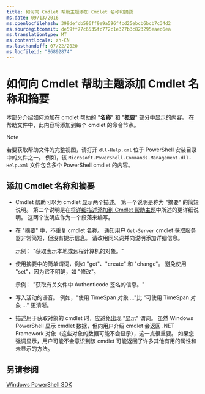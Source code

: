 ```yaml
---
title: 如何向 Cmdlet 帮助主题添加 Cmdlet 名称和摘要
ms.date: 09/13/2016
ms.openlocfilehash: 399defcb596ff9e9a596f4cd25ebcb6bcb7c34d2
ms.sourcegitcommit: de59ff77c6535fc772c1e327b3c823295eaed6ea
ms.translationtype: MT
ms.contentlocale: zh-CN
ms.lasthandoff: 07/22/2020
ms.locfileid: "86892874"
---
```

# <a name="how-to-add-the-cmdlet-name-and-synopsis-to-a-cmdlet-help-topic"></a>如何向 Cmdlet 帮助主题添加 Cmdlet 名称和摘要

本部分介绍如何添加在 cmdlet 帮助的 "**名称**" 和 "**概要**" 部分中显示的内容。 在帮助文件中，此内容将添加到每个 cmdlet 的命令节点。

> [!NOTE]
> 若要获取帮助文件的完整视图，请打开 `dll-Help.xml` 位于 PowerShell 安装目录中的文件之一。 例如，该 `Microsoft.PowerShell.Commands.Management.dll-Help.xml` 文件包含多个 PowerShell cmdlet 的内容。

## <a name="to-add-the-cmdlet-name-and-a-synopsis"></a>添加 Cmdlet 名称和摘要

- Cmdlet 帮助可以为 cmdlet 显示两个描述。 第一个说明是称为 "摘要" 的简短说明。 第二个说明是在[将详细描述添加到 Cmdlet 帮助主题](./how-to-add-a-cmdlet-description.md)中所述的更详细说明。
  这两个说明应作为一个段落来编写。

- 在 "摘要" 中，不重复 cmdlet 名称。 通知用户 `Get-Server` cmdlet 获取服务器非常简短，但没有提示信息。 请改用同义词并向说明添加详细信息。

  示例： "获取表示本地或远程计算机的对象。"

- 使用摘要中的简单谓词，例如 "get"、"create" 和 "change"。 避免使用 "set"，因为它不明确，如 "修改"。

  示例： "获取有关文件中 Authenticode 签名的信息。"

- 写入活动的语音。 例如，"使用 TimeSpan 对象 ..."比 "可使用 TimeSpan 对象 ..." 更清晰。

- 描述用于获取对象的 cmdlet 时，应避免出现 "显示" 谓词。 虽然 Windows PowerShell 显示 cmdlet 数据，但向用户介绍 cmdlet 会返回 .NET Framework 对象（这些对象的数据可能不会显示），这一点很重要。 如果您强调显示，用户可能不会意识到该 cmdlet 可能返回了许多其他有用的属性和未显示的方法。

## <a name="see-also"></a>另请参阅

[Windows PowerShell SDK](../windows-powershell-reference.md)
